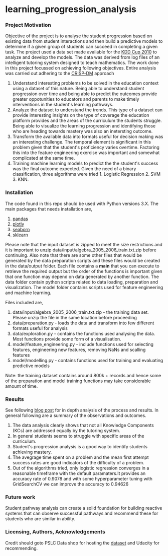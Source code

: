 # learning_progression_analysis
### Project Motivation
Objective of the project is to analyse the student progression based on existing data from student interactions and then build a predictive models to determine if a given group of students can succeed in completing a given task. The project used a data set made available for the [KDD Cup 2010](https://pslcdatashop.web.cmu.edu/KDDCup/rules.jsp) to analyze and develop the models. The data was derived from log files of an intelligent tutoring system designed to teach mathematics. The work done in this project focussed on achieving following objectives. Entire analysis was carried out adhering to the [CRISP-DM](https://en.wikipedia.org/wiki/Cross-industry_standard_process_for_data_mining) approach
1. Understand interesting problems to be solved in the education context using a dataset of this nature. Being able to understand student progression over time and being able to predict the outcomes provide greater oppotunities to educators and parents to make timely interventions in the student's learning pathways.
2. Analyze the dataset to understand the trends. This type of a dataset can provide interesting insights on the type of coverage the education platform provides and the areas of the curriculum the students struggle. Being able to visualize the learning progression and identifying those who are heading towards mastery was also an inetersting outcome.
3. Transform the available data into formats useful for decision making was an interesting challenge. The temporal element is significant in this problem given that the student's proficiency varies overtime. Factoring this into the feature engineering exercise was important and somewhat complicated at the same time.
4. Training machine learning models to predict the the student's success was the final outcome expected. Given the need of a binary classification, three algorithms were tried 1. Logistic Regression 2. SVM 3. KNN.  


### Installation
The code found in this repo should be used with Python versions 3.X. The main packages that needs installation are,
1. [pandas](https://pandas.pydata.org/)
2. [plotly](https://plotly.com/python/getting-started/)
3. [seaborn](https://seaborn.pydata.org/)
4. [sklearn](https://scikit-learn.org/stable/)

Please note that the input dataset is zipped to meet the size restrictions and it is important to unzip data/input/algebra_2005_2006_train.txt.zip before continuing. Also note that there are some other files that would be generated by the data preparation scripts and these files would be created in the data/output folder. Each file contains a __main__ that you can execute to retrieve the required output but the order of the functions is important given that one function may depend on data generated by another function.
The data folder contain python scripts related to data loading, preparation and visualization. The model folder contains scripts used for feature engineering and machine learning.

Files included are,
1. data/input/algebra_2005_2006_train.txt.zip - the training data set. Please unzip the file in the same location before proceeding
2. data/preparation.py - loads the data and transform into few different formats useful for analysis
3. data/exploration.py - contains the functions used analysing the data. Most functions provide some form of a visualisation. 
4. model/feature_engineering.py - include functions used for selecting features, engineering new features, removing NaNs and scalling features
5. model/modelling.py - contains functions used for training and evaluating predictive models

Note: the training dataset contains around 800k + records and hence some of the preparation and model training functions may take considerable amount of time. 


### Results
See following [blog post]() for in depth analysis of the process and results.
In general following are a summary of the observations and outcomes.
1. The data analysis clearly shows that not all Knowledge Components (KCs) are addressed equally by the tutoring system.
2. In general students seems to struggle with specific areas of the curriculum. 
3. Student's progression analysis is a good way to identify students achieving mastery. 
4. The avegrage time spent on a problem and the mean first attempt success rates are good indicators of the difficulty of a problem.
5. Out of the algorithms tried, only logistic regression converges in a reasonable timeframe with the default paramaters.It provides an accuracy rate of 0.9078 and with some hyperparameter tuning with GridSearchCV we can improve the accuracy to 0.94626

### Future work
Student pathway analysis can create a solid foundation for building reactive systems that can observe successful pathways and recommend these for students who are similar in ability. 

### Licensing, Authors, Acknowledgements
Credit should goto PSLC Data shop for hosting the [dataset](https://pslcdatashop.web.cmu.edu/KDDCup/rules.jsp) and Udacity for recommending. 
